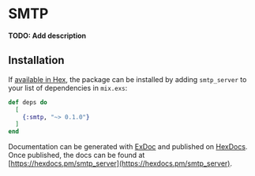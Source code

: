 # SMTP

**TODO: Add description**

## Installation

If [available in Hex](https://hex.pm/docs/publish), the package can be installed
by adding `smtp_server` to your list of dependencies in `mix.exs`:

```elixir
def deps do
  [
    {:smtp, "~> 0.1.0"}
  ]
end
```

Documentation can be generated with [ExDoc](https://github.com/elixir-lang/ex_doc)
and published on [HexDocs](https://hexdocs.pm). Once published, the docs can
be found at [https://hexdocs.pm/smtp_server](https://hexdocs.pm/smtp_server).

